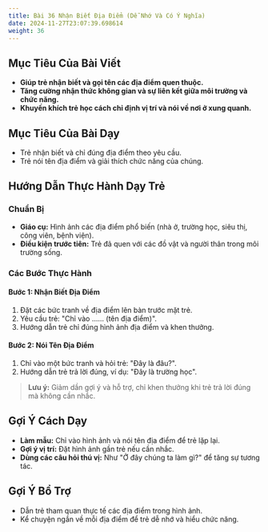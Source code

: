 ```yaml
---
title: Bài 36 Nhận Biết Địa Điểm (Dễ Nhớ Và Có Ý Nghĩa)
date: 2024-11-27T23:07:39.698614
weight: 36
---
```


## Mục Tiêu Của Bài Viết
- **Giúp trẻ nhận biết và gọi tên các địa điểm quen thuộc.**
- **Tăng cường nhận thức không gian và sự liên kết giữa môi trường và chức năng.**
- **Khuyến khích trẻ học cách chỉ định vị trí và nói về nơi ở xung quanh.**

## Mục Tiêu Của Bài Dạy
- Trẻ nhận biết và chỉ đúng địa điểm theo yêu cầu.
- Trẻ nói tên địa điểm và giải thích chức năng của chúng.

## Hướng Dẫn Thực Hành Dạy Trẻ

### Chuẩn Bị
- **Giáo cụ:** Hình ảnh các địa điểm phổ biến (nhà ở, trường học, siêu thị, công viên, bệnh viện).
- **Điều kiện trước tiên:** Trẻ đã quen với các đồ vật và người thân trong môi trường sống.

### Các Bước Thực Hành
#### Bước 1: Nhận Biết Địa Điểm
1. Đặt các bức tranh về địa điểm lên bàn trước mặt trẻ.
2. Yêu cầu trẻ: "Chỉ vào …… (tên địa điểm)".
3. Hướng dẫn trẻ chỉ đúng hình ảnh địa điểm và khen thưởng.

#### Bước 2: Nói Tên Địa Điểm
1. Chỉ vào một bức tranh và hỏi trẻ: "Đây là đâu?".
2. Hướng dẫn trẻ trả lời đúng, ví dụ: "Đây là trường học".

> **Lưu ý:** Giảm dần gợi ý và hỗ trợ, chỉ khen thưởng khi trẻ trả lời đúng mà không cần nhắc.

## Gợi Ý Cách Dạy
- **Làm mẫu:** Chỉ vào hình ảnh và nói tên địa điểm để trẻ lặp lại.
- **Gợi ý vị trí:** Đặt hình ảnh gần trẻ nếu cần nhắc.
- **Dùng các câu hỏi thú vị:** Như "Ở đây chúng ta làm gì?" để tăng sự tương tác.

## Gợi Ý Bổ Trợ
- Dẫn trẻ tham quan thực tế các địa điểm trong hình ảnh.
- Kể chuyện ngắn về mỗi địa điểm để trẻ dễ nhớ và hiểu chức năng.

